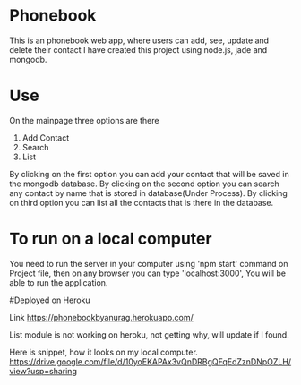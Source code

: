 # Phonebook
This is an phonebook web app, where users can add, see, update and delete their contact
I have created this project using node.js, jade and mongodb.

# Use
On the mainpage three options are there
1. Add Contact
2. Search 
3. List

By clicking on the first option you can add your contact that will be saved in the mongodb database.
By clicking on the second option you can search any contact by name that is stored in database(Under Process).
By clicking on third option you can list all the contacts that is there in the database.

# To run on a local computer

You need to run the server in your computer using 'npm start' command on Project file, then on any browser you can type 'localhost:3000', You will be able to run the application.

#Deployed on Heroku

Link https://phonebookbyanurag.herokuapp.com/

List module is not working on heroku, not getting why, will update if I found.


Here is snippet, how it looks on my local computer.
https://drive.google.com/file/d/10yoEKAPAx3vQnDRBgQFqEdZznDNpOZLH/view?usp=sharing
